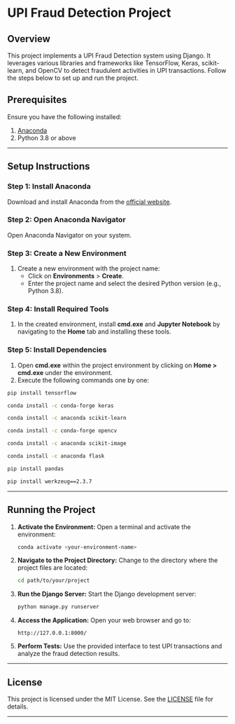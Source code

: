 # UPI Fraud Detection Project

## Overview
This project implements a UPI Fraud Detection system using Django. It leverages various libraries and frameworks like TensorFlow, Keras, scikit-learn, and OpenCV to detect fraudulent activities in UPI transactions. Follow the steps below to set up and run the project.

## Prerequisites
Ensure you have the following installed:

1. [Anaconda](https://www.anaconda.com/products/individual)
2. Python 3.8 or above

---

## Setup Instructions

### Step 1: Install Anaconda
Download and install Anaconda from the [official website](https://www.anaconda.com/products/individual).

### Step 2: Open Anaconda Navigator
Open Anaconda Navigator on your system.

### Step 3: Create a New Environment
1. Create a new environment with the project name:
   - Click on **Environments** > **Create**.
   - Enter the project name and select the desired Python version (e.g., Python 3.8).

### Step 4: Install Required Tools
1. In the created environment, install **cmd.exe** and **Jupyter Notebook** by navigating to the **Home** tab and installing these tools.

### Step 5: Install Dependencies
1. Open **cmd.exe** within the project environment by clicking on **Home > cmd.exe** under the environment.
2. Execute the following commands one by one:

```bash
pip install tensorflow

conda install -c conda-forge keras

conda install -c anaconda scikit-learn

conda install -c conda-forge opencv

conda install -c anaconda scikit-image

conda install -c anaconda flask

pip install pandas

pip install werkzeug==2.3.7
```

---

## Running the Project

1. **Activate the Environment:**
   Open a terminal and activate the environment:
   ```bash
   conda activate <your-environment-name>
   ```

2. **Navigate to the Project Directory:**
   Change to the directory where the project files are located:
   ```bash
   cd path/to/your/project
   ```

3. **Run the Django Server:**
   Start the Django development server:
   ```bash
   python manage.py runserver
   ```

4. **Access the Application:**
   Open your web browser and go to:
   ```
   http://127.0.0.1:8000/
   ```

5. **Perform Tests:**
   Use the provided interface to test UPI transactions and analyze the fraud detection results.

---

## License
This project is licensed under the MIT License. See the [LICENSE](LICENSE) file for details.

---




